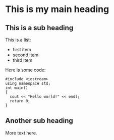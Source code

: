 # This is my main heading

## This is a sub heading

This is a list: 
* first item
* second item
* third item

Here is some code: 

```
#include <iostream>
using namespace std;
int main()
{
  cout << "Hello world!" << endl;
  return 0;
}
```


## Another sub heading 
More text here. 
